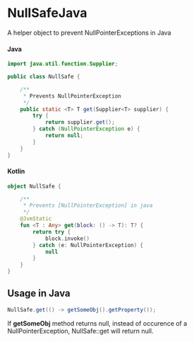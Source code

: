 # NullSafeJava
A helper object to prevent NullPointerExceptions in Java

#### Java

```Java
import java.util.function.Supplier;

public class NullSafe {

    /**
     * Prevents NullPointerException
     */
    public static <T> T get(Supplier<T> supplier) {
        try {
            return supplier.get();
        } catch (NullPointerException e) {
            return null;
        }
    }
}
```

#### Kotlin

```kotlin
object NullSafe {

    /**
     * Prevents [NullPointerException] in java
     */
    @JvmStatic
    fun <T : Any> get(block: () -> T): T? {
        return try {
            block.invoke()
        } catch (e: NullPointerException) {
            null
        }
    }
}

```

## Usage in Java
```Java
NullSafe.get(() -> getSomeObj().getProperty());
```

If **getSomeObj** method returns null, instead of occurence of a NullPointerException, NullSafe::get will return null.
